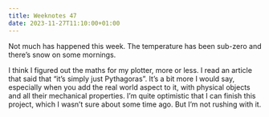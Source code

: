 ```yaml
---
title: Weeknotes 47
date: 2023-11-27T11:10:00+01:00
---
```


Not much has happened this week. The temperature has been sub-zero and there’s snow on some mornings.

I think I figured out the maths for my plotter, more or less. I read an article that said that “it’s simply just Pythagoras”. It’s a bit more I would say, especially when you add the real world aspect to it, with physical objects and all their mechanical properties. I’m quite optimistic that I can finish this project, which I wasn’t sure about some time ago. But I’m not rushing with it.

